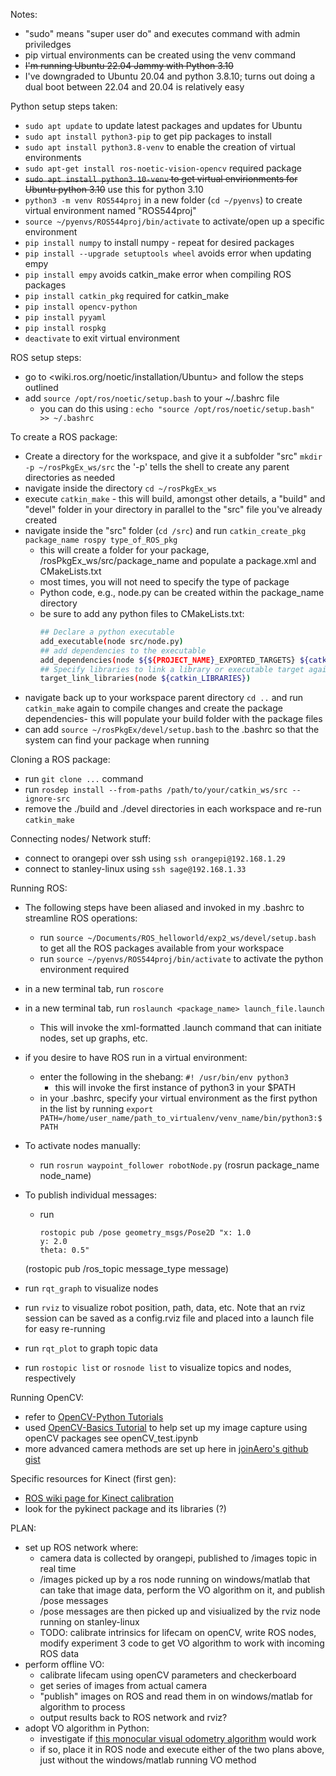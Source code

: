 Notes:
- "sudo" means "super user do" and executes command with admin priviledges
- pip virtual environments can be created using the venv command
- ~~I'm running Ubuntu 22.04 Jammy with Python 3.10~~
- I've downgraded to Ubuntu 20.04 and python 3.8.10; turns out doing a dual boot between 22.04 and 20.04 is relatively easy


Python setup steps taken:
- `sudo apt update` to update latest packages and updates for Ubuntu
- `sudo apt install python3-pip` to get pip packages to install
- `sudo apt install python3.8-venv` to enable the creation of virtual environments
- `sudo apt-get install ros-noetic-vision-opencv` required package
- ~~`sudo apt install python3.10-venv` to get virtual envirionments for Ubuntu python 3.10~~ use this for python 3.10
- `python3 -m venv ROS544proj` in a new folder (`cd ~/pyenvs`) to create virtual environment named "ROS544proj"
- `source ~/pyenvs/ROS544proj/bin/activate` to activate/open up a specific environment
- `pip install numpy` to install numpy - repeat for desired packages
- `pip install --upgrade setuptools wheel` avoids error when updating empy
- `pip install empy` avoids catkin_make error when compiling ROS packages
- `pip install catkin_pkg` required for catkin_make
- `pip install opencv-python`
- `pip install pyyaml`
- `pip install rospkg`
- `deactivate` to exit virtual environment

ROS setup steps:
- go to <wiki.ros.org/noetic/installation/Ubuntu> and follow the steps outlined
- add `source /opt/ros/noetic/setup.bash` to your ~/.bashrc file
    - you can do this using : `echo "source /opt/ros/noetic/setup.bash" >> ~/.bashrc`

To create a ROS package:
- Create a directory for the workspace, and give it a subfolder "src" `mkdir -p ~/rosPkgEx_ws/src` the '-p' tells the shell to create any parent directories as needed
- navigate inside the directory `cd ~/rosPkgEx_ws`
- execute `catkin_make`  - this will build, amongst other details, a "build" and "devel" folder in your directory in parallel to the "src" file you've already created
- navigate inside the "src" folder (`cd /src`) and run `catkin_create_pkg package_name rospy type_of_ROS_pkg`
    - this will create a folder for your package, /rosPkgEx_ws/src/package_name and populate a package.xml and CMakeLists.txt
    - most times,  you will not need to specify the type of package
    - Python code, e.g., node.py can be created within the package_name directory
    - be sure to add any python files to CMakeLists.txt:
        ```bash
        ## Declare a python executable
        add_executable(node src/node.py)
        ## add dependencies to the executable
        add_dependencies(node ${${PROJECT_NAME}_EXPORTED_TARGETS} ${catkin_EXPORTED_TARGETS})
        ## Specify libraries to link a library or executable target against
        target_link_libraries(node ${catkin_LIBRARIES})
        ```
- navigate back up to your workspace parent directory `cd ..` and run `catkin_make` again to compile changes and create the package dependencies- this will populate your build folder with the package files
- can add `source ~/rosPkgEx/devel/setup.bash` to the .bashrc so that the system can find your package when running

Cloning a ROS package:
- run `git clone ...` command
- run `rosdep install --from-paths /path/to/your/catkin_ws/src --ignore-src`
- remove the ./build and ./devel directories in each workspace and re-run `catkin_make`

Connecting nodes/ Network stuff:
- connect to orangepi over ssh using `ssh orangepi@192.168.1.29`
- connect to stanley-linux using `ssh sage@192.168.1.33`

Running ROS:
- The following steps have been aliased and invoked in my .bashrc to streamline ROS operations:
    - run  `source ~/Documents/ROS_helloworld/exp2_ws/devel/setup.bash` to get all the ROS packages available from your workspace
    - run `source ~/pyenvs/ROS544proj/bin/activate` to activate the python environment required
- in a new terminal tab, run `roscore`
- in a new terminal tab, run `roslaunch <package_name> launch_file.launch`
    - This will invoke the xml-formatted .launch command that can initiate nodes, set up graphs, etc.
- if you desire to have ROS run in a virtual environment:
    - enter the following in the shebang: `#! /usr/bin/env python3`
        - this will invoke the first instance of python3 in your $PATH
    - in your .bashrc, specify your virtual environment as the first python in the list by running `export PATH=/home/user_name/path_to_virtualenv/venv_name/bin/python3:$PATH` 

- To activate nodes manually:
    - run `rosrun waypoint_follower robotNode.py` (rosrun package_name node_name)
- To publish individual messages:
    - run 
    
      ```
      rostopic pub /pose geometry_msgs/Pose2D "x: 1.0
      y: 2.0
      theta: 0.5"
      ```

     (rostopic pub /ros_topic message_type message)
- run `rqt_graph` to visualize nodes
- run `rviz` to visualize robot position, path, data, etc. Note that an rviz session can be saved as a config.rviz file and placed into a launch file for easy re-running
- run `rqt_plot` to graph topic data
- run `rostopic list` or `rosnode list` to visualize topics and nodes, respectively

Running OpenCV:
- refer to [OpenCV-Python Tutorials](https://docs.opencv.org/4.x/d6/d00/tutorial_py_root.html)
- used [OpenCV-Basics Tutorial](https://github.com/nicknochnack/OpenCV-Basics) to help set up my image capture using openCV packages see openCV_test.ipynb
- more advanced camera methods are set up here in [joinAero's github gist](https://gist.github.com/joinAero/1f76844278f141cea8338d1118423648)

Specific resources for Kinect (first gen):
- [ROS wiki page for Kinect calibration](http://wiki.ros.org/kinect_calibration/technical)
- look for the pykinect package and its libraries (?)

PLAN: 
- set up ROS network where: 
    - camera data is collected by orangepi, published to /images topic in real time
    - /images picked up by a ros node running on windows/matlab that can take that image data, perform the VO algorithm on it, and publish /pose messages
    - /pose messages are then picked up and visiualized by the rviz node running on stanley-linux
    - TODO: calibrate intrinsics for lifecam on openCV, write ROS nodes, modify experiment 3 code to get VO algorithm to work with incoming ROS data
- perform offline VO:
    - calibrate lifecam using openCV parameters and checkerboard
    - get series of images from actual camera
    - "publish" images on ROS and read them in on windows/matlab for algorithm to process
    - output results back to ROS network and rviz?
- adopt VO algorithm in Python:
    - investigate if [this monocular visual odometry algorithm](https://github.com/niconielsen32/ComputerVision/blob/master/VisualOdometry/visual_odometry.py) would work
    - if so, place it in ROS node and execute either of the two plans above, just without the windows/matlab running VO method